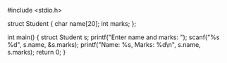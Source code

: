 
#include <stdio.h>

struct Student {
    char name[20];
    int marks;
};

int main() {
    struct Student s;
    printf("Enter name and marks: ");
    scanf("%s %d", s.name, &s.marks);
    printf("Name: %s, Marks: %d\n", s.name, s.marks);
    return 0;
}
